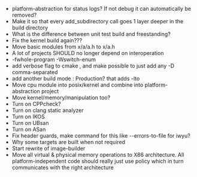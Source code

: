 - platform-abstraction for status logs? If not debug it can automatically be removed?
- Make it so that every add_subdirectory call goes 1 layer deeper in the build directory
- What is the difference between unit test build and freestanding?
- Fix the kernel build again???
- Move basic modules from x/a/a.h to x/a.h
- A lot of projects SHOULD no longer depend on interoperation
- -fwhole-program -Wswitch-enum
- add verbose flag to cmake , and make possible to just add any -D comma-separated
- add another build mode : Production? that adds -lto
- Move cpu module into posix/kernel and combine into platform-abstraction project
- Move kernel/memory/manipulation too?
- Turn on CPPcheck?
- Turn on clang static analyzer
- Turn on IKOS
- Turn on UBsan
- Turn on ASan
- Fix header guards, make command for this like --errors-to-file for iwyu?
- Why some targets are built when not required
- Start rewrite of image-builder
- Move all virtual & physical memory operations to X86 architecture. All platform-independent code should really just use policy which in turn communicates with the right architecture
